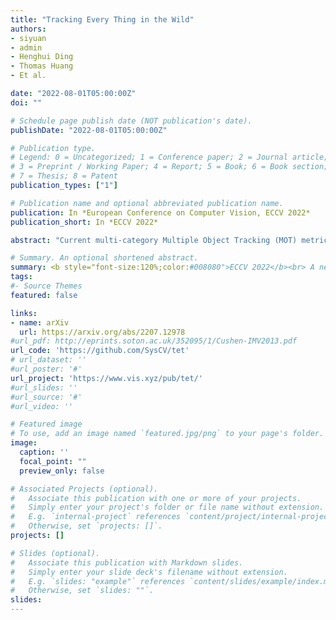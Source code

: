 ```yaml
---
title: "Tracking Every Thing in the Wild"
authors:
- siyuan
- admin
- Henghui Ding
- Thomas Huang
- Et al.

date: "2022-08-01T05:00:00Z"
doi: ""

# Schedule page publish date (NOT publication's date).
publishDate: "2022-08-01T05:00:00Z"

# Publication type.
# Legend: 0 = Uncategorized; 1 = Conference paper; 2 = Journal article;
# 3 = Preprint / Working Paper; 4 = Report; 5 = Book; 6 = Book section;
# 7 = Thesis; 8 = Patent
publication_types: ["1"]

# Publication name and optional abbreviated publication name.
publication: In *European Conference on Computer Vision, ECCV 2022*
publication_short: In *ECCV 2022*

abstract: "Current multi-category Multiple Object Tracking (MOT) metrics use class labels to group tracking results for per-class evaluation. Similarly, MOT methods typically only associate objects with the same class predictions. These two prevalent strategies in MOT implicitly assume that the classification performance is near-perfect. However, this is far from the case in recent large-scale MOT datasets, which contain large numbers of classes with many rare or semantically similar categories. Therefore, the resulting inaccurate classification leads to sub-optimal tracking and inadequate benchmarking of trackers. We address these issues by disentangling classification from tracking. We introduce a new metric, Track Every Thing Accuracy (TETA), breaking tracking measurement into three sub-factors: localization, association, and classification, allowing comprehensive benchmarking of tracking performance even under inaccurate classification. TETA also deals with the challenging incomplete annotation problem in large-scale tracking datasets. We further introduce a Track Every Thing tracker (TETer), that performs association using Class Exemplar Matching (CEM). Our experiments show that TETA evaluates trackers more comprehensively, and TETer achieves significant improvements on the challenging large-scale datasets BDD100K and TAO compared to the state-of-the-art."

# Summary. An optional shortened abstract.
summary: <b style="font-size:120%;color:#008080">ECCV 2022</b><br> A new method and metric for large-scale and open world multi-object tracking.
tags:
#- Source Themes
featured: false

links:
- name: arXiv
  url: https://arxiv.org/abs/2207.12978
#url_pdf: http://eprints.soton.ac.uk/352095/1/Cushen-IMV2013.pdf
url_code: 'https://github.com/SysCV/tet'
# url_dataset: ''
#url_poster: '#'
url_project: 'https://www.vis.xyz/pub/tet/'
#url_slides: ''
#url_source: '#'
#url_video: ''

# Featured image
# To use, add an image named `featured.jpg/png` to your page's folder. 
image:
  caption: ''
  focal_point: ""
  preview_only: false

# Associated Projects (optional).
#   Associate this publication with one or more of your projects.
#   Simply enter your project's folder or file name without extension.
#   E.g. `internal-project` references `content/project/internal-project/index.md`.
#   Otherwise, set `projects: []`.
projects: []

# Slides (optional).
#   Associate this publication with Markdown slides.
#   Simply enter your slide deck's filename without extension.
#   E.g. `slides: "example"` references `content/slides/example/index.md`.
#   Otherwise, set `slides: ""`.
slides:
---
```



